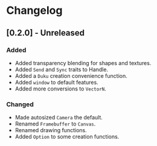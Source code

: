 # Changelog

## [0.2.0] - Unreleased

### Added

- Added transparency blending for shapes and textures.
- Added `Send` and `Sync` traits to Handle.
- Added a `Duku` creation convenience function.
- Added `window` to default features.
- Added more conversions to `VectorN`.

### Changed

- Made autosized `Camera` the default.
- Renamed `Framebuffer` to `Canvas`.
- Renamed drawing functions.
- Added `Option` to some creation functions.

